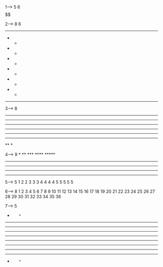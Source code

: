 1-->
5
6
$$$$$$
$$$$$$
$$$$$$
$$$$$$
$$$$$$

2-->
8
6
******
*    *
*    *
*    *
*    *
*    *
*    *
******

3-->
8
********
*******
******
*****
****
***
**
*

4-->
9
        *
       **
      ***
     ****
    *****
   ******
  *******
 ********
*********

5-->
5
1
2 2
3 3 3
4 4 4 4
5 5 5 5 5

6-->
8
1
2 3
4 5 6
7 8 9 10
11 12 13 14 15
16 17 18 19 20 21
22 23 24 25 26 27 28
29 30 31 32 33 34 35 36

7-->
5
*        *
**      **
***    ***
****  ****
**********
**********
****  ****
***    ***
**      **
*        *


